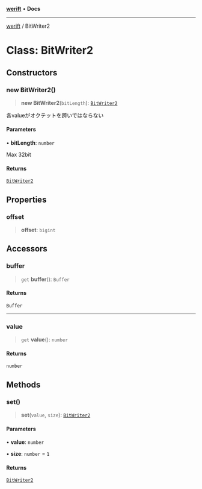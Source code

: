 [**werift**](../README.md) • **Docs**

***

[werift](../globals.md) / BitWriter2

# Class: BitWriter2

## Constructors

### new BitWriter2()

> **new BitWriter2**(`bitLength`): [`BitWriter2`](BitWriter2.md)

各valueがオクテットを跨いではならない

#### Parameters

• **bitLength**: `number`

Max 32bit

#### Returns

[`BitWriter2`](BitWriter2.md)

## Properties

### offset

> **offset**: `bigint`

## Accessors

### buffer

> `get` **buffer**(): `Buffer`

#### Returns

`Buffer`

***

### value

> `get` **value**(): `number`

#### Returns

`number`

## Methods

### set()

> **set**(`value`, `size`): [`BitWriter2`](BitWriter2.md)

#### Parameters

• **value**: `number`

• **size**: `number` = `1`

#### Returns

[`BitWriter2`](BitWriter2.md)
